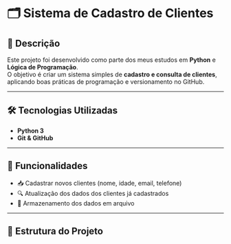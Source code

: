 # 🗂️ Sistema de Cadastro de Clientes

## 📌 Descrição
Este projeto foi desenvolvido como parte dos meus estudos em **Python** e **Lógica de Programação**.  
O objetivo é criar um sistema simples de **cadastro e consulta de clientes**, aplicando boas práticas de programação e versionamento no GitHub.

---

## 🛠️ Tecnologias Utilizadas
- **Python 3**
- **Git & GitHub**

---

## 🚀 Funcionalidades
- 📥 Cadastrar novos clientes (nome, idade, email, telefone)  
- 🔍 Atualização dos dados dos clientes já cadastrados  
- 💾 Armazenamento dos dados em arquivo

---

## 📂 Estrutura do Projeto
